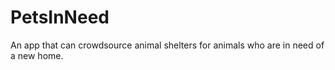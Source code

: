 # PetsInNeed
An app that can crowdsource animal shelters for animals who are in need of a new home.
